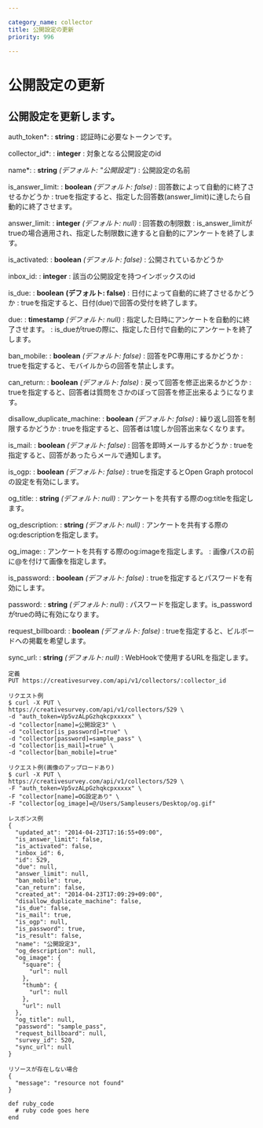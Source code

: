 ```yaml
---

category_name: collector
title: 公開設定の更新
priority: 996

---
```


# 公開設定の更新

## 公開設定を更新します。

auth_token*:
: __string__
: 認証時に必要なトークンです。

collector_id*:
: __integer__
: 対象となる公開設定のid

name*:
: __string__ _(デフォルト: "公開設定")_
: 公開設定の名前

is_answer_limit:
: __boolean__ _(デフォルト: false)_
: 回答数によって自動的に終了させるかどうか
: trueを指定すると、指定した回答数(answer_limit)に達したら自動的に終了させます。

answer_limit:
: __integer__ _(デフォルト: null)_
: 回答数の制限数
: is_answer_limitがtrueの場合適用され、指定した制限数に達すると自動的にアンケートを終了します。

is_activated:
: __boolean__ _(デフォルト: false)_
: 公開されているかどうか

inbox_id:
: __integer__
: 該当の公開設定を持つインボックスのid

is_due:
: __boolean__ __(デフォルト: false)__
: 日付によって自動的に終了させるかどうか
: trueを指定すると、日付(due)で回答の受付を終了します。

due:
: __timestamp__ _(デフォルト: null)_
: 指定した日時にアンケートを自動的に終了させます。
: is_dueがtrueの際に、指定した日付で自動的にアンケートを終了します。
 
ban_mobile:
: __boolean__ _(デフォルト: false)_
: 回答をPC専用にするかどうか
: trueを指定すると、モバイルからの回答を禁止します。

can_return:
: __boolean__ _(デフォルト: false)_
: 戻って回答を修正出来るかどうか
: trueを指定すると、回答者は質問をさかのぼって回答を修正出来るようになります。

disallow_duplicate_machine:
: __boolean__ _(デフォルト: false)_
: 繰り返し回答を制限するかどうか
: trueを指定すると、回答者は1度しか回答出来なくなります。

is_mail:
: __boolean__ _(デフォルト: false)_
: 回答を即時メールするかどうか
: trueを指定すると、回答があったらメールで通知します。

is_ogp:
: __boolean__ _(デフォルト: false)_
: trueを指定するとOpen Graph protocolの設定を有効にします。

og_title:
: __string__ _(デフォルト: null)_
: アンケートを共有する際のog:titleを指定します。

og_description:
: __string__ _(デフォルト: null)_
: アンケートを共有する際のog:descriptionを指定します。

og_image:
: アンケートを共有する際のog:imageを指定します。
: 画像パスの前に@を付けて画像を指定します。

is_password:
: __boolean__ _(デフォルト: false)_
: trueを指定するとパスワードを有効にします。

password:
: __string__ _(デフォルト: null)_
: パスワードを指定します。is_passwordがtrueの時に有効になります。

request_billboard:
: __boolean__ _(デフォルト: false)_
: trueを指定すると、ビルボードへの掲載を希望します。

sync_url:
: __string__ _(デフォルト: null)_
: WebHookで使用するURLを指定します。

~~~
定義
PUT https://creativesurvey.com/api/v1/collectors/:collector_id

リクエスト例
$ curl -X PUT \
https://creativesurvey.com/api/v1/collectors/529 \
-d "auth_token=Vp5vzALpGzhqkcpxxxxx" \
-d "collector[name]=公開設定3" \
-d "collector[is_password]=true" \
-d "collector[password]=sample_pass" \
-d "collector[is_mail]=true" \
-d "collector[ban_mobile]=true"

リクエスト例(画像のアップロードあり)
$ curl -X PUT \
https://creativesurvey.com/api/v1/collectors/529 \
-F "auth_token=Vp5vzALpGzhqkcpxxxxx" \
-F "collector[name]=OG設定あり" \
-F "collector[og_image]=@/Users/Sampleusers/Desktop/og.gif"

レスポンス例
{
  "updated_at": "2014-04-23T17:16:55+09:00",
  "is_answer_limit": false,
  "is_activated": false,
  "inbox_id": 6,
  "id": 529,
  "due": null,
  "answer_limit": null,
  "ban_mobile": true,
  "can_return": false,
  "created_at": "2014-04-23T17:09:29+09:00",
  "disallow_duplicate_machine": false,
  "is_due": false,
  "is_mail": true,
  "is_ogp": null,
  "is_password": true,
  "is_result": false,
  "name": "公開設定3",
  "og_description": null,
  "og_image": {
    "square": {
      "url": null
    },
    "thumb": {
      "url": null
    },
    "url": null
  },
  "og_title": null,
  "password": "sample_pass",
  "request_billboard": null,
  "survey_id": 520,
  "sync_url": null
}

リソースが存在しない場合
{
  "message": "resource not found"
}
~~~


~~~
def ruby_code
  # ruby code goes here
end
~~~

　
　
